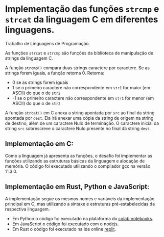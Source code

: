 # Implementação das funções `strcmp` e `strcat` da linguagem C em diferentes linguagens.
Trabalho de Linguagens de Programação.

As funções `strcat` e `strcmp` são funções da biblioteca de manipulação de strings da linguagem C.

A função `strcmp()` compara duas strings caractere por caractere. Se as strings forem iguais, a função retorna 0.
Retorna:
- 0 se as strings forem iguais
- 1 se o primeiro caractere não correspondente em `str1` for maior (em ASCII) do que o de `str2`
- -1 se o primeiro caractere não correspondente em `str1` for menor (em ASCII) do que o de `str2`

A função `strcat()` em C anexa a string apontada por `src` ao final da string apontada por `dest`. Ela irá anexar uma cópia da string de origem na string de destino, além de um caractere Nulo de terminação. O caractere inicial da string `src` sobrescreve o caractere Nulo presente no final da string `dest`.

## Implementação em C:
Como a linguagem já apresenta as funções, o desafio foi implementar as funções utilizando as estruturas básicas da linguagem e alocação de memória.
O código foi executado utilizando o compilador gcc na versão 11.3.0.

## Implementação em Rust, Python e JavaScript:
A implementação segue os mesmos nomes e variáveis da implementação principal em C, mas utilizando a sintaxe e estruturas pré-estabelecidas da respectiva linguagem.

- Em Python o código foi executado na plataforma do [colab notebooks](https://colab.research.google.com/drive/1wOm5G2fJC-w6dnSNS2_lp6AmJH5MZjAy?usp=sharing).
- Em JavaScript o código foi executado com o nodejs.
- Em Rust o código foi executado na ide online [replit](https://replit.com/@em4nuelvt/strcmp-e-strcat-em-rust).

